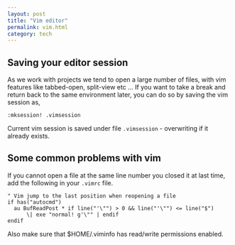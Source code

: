 ```yaml
---
layout: post
title: "Vim editor"
permalink: vim.html
category: tech
---
```


Saving your editor session
--------------------------

As we work with projects we tend to open a large number of files, with vim
features like tabbed-open, split-view etc ... If you want to take a break and
return back to the same environment later, you can do so by saving the vim
session as,

```vim
:mksession! .vimsession
```

Current vim session is saved under file `.vimsession` - overwriting if it
already exists.

Some common problems with vim
-----------------------------

If you cannot open a file at the same line number you closed it at last time,
add the following in your `.vimrc` file.

```vim
" Vim jump to the last position when reopening a file
if has("autocmd")
  au BufReadPost * if line("'\"") > 0 && line("'\"") <= line("$")
      \| exe "normal! g'\"" | endif
endif
```

Also make sure that $HOME/.viminfo has read/write permissions enabled.
